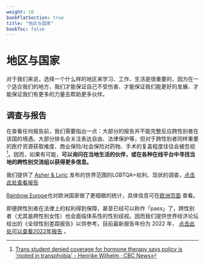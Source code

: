 ```yaml
---
weight: 10
bookFlatSection: true
title: "地区与国家"
bookToc: false
---
```


# 地区与国家

对于我们来说，选择一个什么样的地区来学习、工作、生活是很重要的，因为在一个适合我们的地方，我们才能保证自己不受伤害、才能保证我们能更好的发展、才能保证我们有更多的力量去帮助更多伙伴。

## 调查与报告

在查看任何报告前，我们需要指出一点：大部分的报告并不能完整反应跨性别者在该国的境遇。大部分排名会关注表达自由、法律保护等，但对于跨性别者同样重要的医疗资源获取难度、商业保险/社会保险对药物、手术的复盖程度往往会被忽视[^1]。因而，如果有可能，**可以询问在当地生活的伙伴，或在各种在线平台中寻找当地的跨性别交流组以获得更多信息。**

我们提供了 [Asher & Lyric](https://www.asherfergusson.com/) 发布的世界范围的LGBTQA+权利、现状的调查，[点击此处查看报告](https://www.asherfergusson.com/lgbtq-travel-safety/)

[Rainbow Europe](https://www.rainbow-europe.org/)也对欧洲国家做了更细緻的统计，具体信息可在[欧洲页面](../../docs/countries/Europe/) 查看。

即便跨性別者在法律上的权利得到保障，甚至已经可以称作「pass」了，跨性别者（尤其是跨性别女性）也会面临体系性的性别歧视。因而我们提供世界经济论坛给出的《全球性别差距报告》以供参考。目前最新报告年份为 2022 年， [点击此处可以查看2022年报告](https://www.weforum.org/reports/global-gender-gap-report-2022/) 。

[^1]: [Trans student denied coverage for hormone therapy says policy is 'rooted in transphobia' - Henrike Wilhelm · CBC News](https://www.cbc.ca/news/canada/newfoundland-labrador/trans-student-no-hormone-therapy-1-6269186-1.6269186)